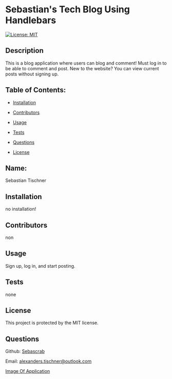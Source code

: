 # Sebastian's Tech Blog Using Handlebars
  [![License: MIT](https://img.shields.io/badge/License-MIT-yellow.svg)](https://opensource.org/licenses/MIT)
  ## Description 

  This is a blog application where users can blog and comment! Must log in to be able to comment and post. New to the website? You can view current posts without signing up.  
  ## Table of Contents: 

  * [Installation](#installation) 

  * [Contributors](#contributors) 

  * [Usage](#usage) 

  * [Tests](#tests) 

  * [Questions](#questions) 

  * [License](#license) 

  ## Name: 

  Sebastian Tischner
  ## Installation 

  no installation!
  ## Contributors 

  non
  ## Usage 

  Sign up, log in, and start posting.  
  ## Tests 

  none
  ## License 
 
  This project is protected by the MIT license.
  ## Questions 

  Github: [Sebascrab](https://github.com/Sebascrab) 

  Email: alexanders.tischner@outlook.com 

  [Image Of Application](/assets/images/Sebastian's%20Tech%20Blog.png)

  

